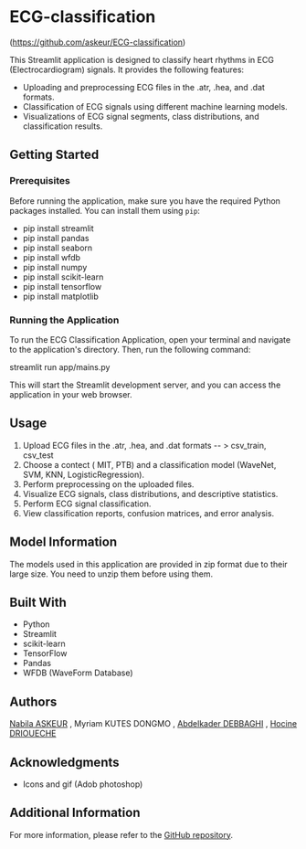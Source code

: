# ECG-classification

(https://github.com/askeur/ECG-classification)

This Streamlit application is designed to classify heart rhythms in ECG (Electrocardiogram) signals. It provides the following features:

- Uploading and preprocessing ECG files in the .atr, .hea, and .dat formats.
- Classification of ECG signals using different machine learning models.
- Visualizations of ECG signal segments, class distributions, and classification results.

## Getting Started

### Prerequisites

Before running the application, make sure you have the required Python packages installed. You can install them using `pip`:
- pip install streamlit
- pip install pandas
- pip install seaborn
- pip install wfdb
- pip install numpy
- pip install scikit-learn
- pip install tensorflow
- pip install matplotlib



### Running the Application

To run the ECG Classification Application, open your terminal and navigate to the application's directory. Then, run the following command:

streamlit run app/mains.py  


This will start the Streamlit development server, and you can access the application in your web browser.

## Usage

1. Upload ECG files in the .atr, .hea, and .dat formats -- > csv_train, csv_test
2. Choose a contect ( MIT, PTB) and a classification model (WaveNet, SVM, KNN, LogisticRegression).
3. Perform preprocessing on the uploaded files.
4. Visualize ECG signals, class distributions, and descriptive statistics.
5. Perform ECG signal classification.
6. View classification reports, confusion matrices, and error analysis.

## Model Information
The models used in this application are provided in zip format due to their large size. You need to unzip them before using them.

## Built With

- Python
- Streamlit
- scikit-learn
- TensorFlow
- Pandas
- WFDB (WaveForm Database)

## Authors

[Nabila ASKEUR](https://www.linkedin.com/in/nabila-askeur-b120334a/) , Myriam KUTES DONGMO , [Abdelkader DEBBAGHI](https://www.linkedin.com/in/debbaghi-abdelkader-84840810/) , [Hocine DRIOUECHE](https://www.linkedin.com/in/hocine-drioueche-93b65b27/)


## Acknowledgments

- Icons and gif (Adob photoshop)  

## Additional Information

For more information, please refer to the [GitHub repository](https://github.com/askeur/ECG-classification).



